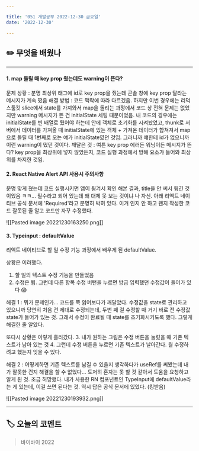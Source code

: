 ```yaml
---

title: '051 개발공부 2022-12-30 금요일'
date: '2022-12-30'

---
```


## ✏️ 무엇을 배웠나
---
#### 1. map 돌릴 때 key prop 줬는데도 warning이 뜬다?
문제 상황 : 분명 최상위 태그에 id로 key prop을 줬는데 콘솔 창에 key prop 달라는 메시지가 계속 떴음
해결 방법 : 코드 맥락에 따라 다르겠음. 하지만 이번 경우에는 리덕스툴킷 slice에서 state를 가져와서 map을 돌리는 과정에서 코드 상 전혀 문제는 없었지만 warning 메시지가 뜬 건 initialState 세팅 때문이었음. 내 코드의 경우에는 initialState를 빈 배열로 뒀어야 하는데 안에 객체로 초기화를 시켜놨었고, thunk로 서버에서 데이터를 가져올 때 initialState에 있는 객체 + 가져온 데이터가 합쳐져서   map으로 돌릴 때 1번째로 오는 얘가 initialState였던 것임. 그러니까 얘한테 id가 없으니까 이런 warning이 떴던 것이다.
깨달은 것 : 여튼 key prop 에러든 워닝이든 메시지가 뜬다? key prop을 최상위에 넣지 않았든지, 코드 실행 과정에서 방해 요소가 들어와 최상위를 차지한 것임.

#### 2. React Native Alert API 사용시 주의사항
분명 맞게 쳤는데 코드 실행시키면 앱이 튕겨서 확인 해본 결과, title을 안 써서 튕긴 것이었음 ㅋㅋ... 필수라고 되어 있는데 왜 대체 못 보는 것이냐 나 자신.  아래 리액트 네이티브 공식 문서에 'Required'라고 분명히 박혀 있다. 이거 인지 안 하고 왠지 작성한 코드 잘못된 줄 알고 코드만 자꾸 수정했다.

![[Pasted image 20221230163250.png]]

#### 3. Typeinput : defaultValue
리액트 네이티브로 할 일 수정 기능 과정에서 배우게 된 defaultValue.

상황은 이러했다.
1. 할 일의 텍스트 수정 기능을 만들었음
2. 수정은 됨. 그런데 다른 항목 수정 버턴을 누르면 방금 입력했던 수정값이 들어가 있다 😱

해결 1 : 뭐가 문제인가... 코드를 쭉 읽어보다가 깨달았다. 수정값을 state로 관리하고 있으니까 당연히 처음 건 제대로 수정되는데, 두번 째 걸 수정할 때 거기 바로 전 수정값 state가 들어가 있는 것. 그래서 수정이 완료될 때 state를 초기화시키도록 했다. 그렇게 해결한 줄 알았다.

또다시 상황은 이렇게 흘러갔다.
3. 내가 원하는 그림은 수정 버튼을 눌렀을 때 기존 텍스트가 남아 있는 것
4. 그런데 수정 버튼을 누르면 기존 텍스트가 날아간다. 뭘 수정하려고 했는지 잊을 수 있다.

해결 2 : 어떻게하면 기존 텍스트를 남길 수 있을지 생각하다가 useRef를 써봤는데 내가 잘못한 건지 해결을 할 수 없었다... 도저히 혼자는 못 할 것 같아서 도움을 요청하고 알게 된 것. 조금 허망했다. 내가 사용한 RN 컴포넌트인 TypeInput에 defaultValue라는 게 있는데, 이걸 쓰면 된다는 것. 역시 답은 공식 문서에 있었다. (킹받음)

![[Pasted image 20221230193932.png]]

---
## 🏷️ 오늘의 코멘트
> 바이바이 2022